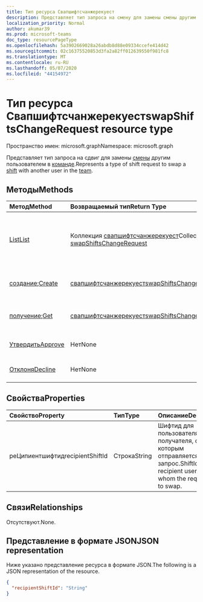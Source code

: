```yaml
---
title: Тип ресурса Свапшифтсчанжерекуест
description: Представляет тип запроса на смену для замены смены другим пользователем в команде.
localization_priority: Normal
author: akumar39
ms.prod: microsoft-teams
doc_type: resourcePageType
ms.openlocfilehash: 5a3902669028a26abdb8d88e09334ccefe414d42
ms.sourcegitcommit: 02c16375520853d3fa2a82ff012639550f981fc8
ms.translationtype: MT
ms.contentlocale: ru-RU
ms.lasthandoff: 05/07/2020
ms.locfileid: "44154972"
---
```

# <a name="swapshiftschangerequest-resource-type"></a><span data-ttu-id="4660e-103">Тип ресурса Свапшифтсчанжерекуест</span><span class="sxs-lookup"><span data-stu-id="4660e-103">swapShiftsChangeRequest resource type</span></span>

<span data-ttu-id="4660e-104">Пространство имен: microsoft.graph</span><span class="sxs-lookup"><span data-stu-id="4660e-104">Namespace: microsoft.graph</span></span>

<span data-ttu-id="4660e-105">Представляет тип запроса на сдвиг для замены [смены](../resources/shift.md) другим пользователем в [команде](../resources/team.md).</span><span class="sxs-lookup"><span data-stu-id="4660e-105">Represents a type of shift request to swap a [shift](../resources/shift.md) with another user in the [team](../resources/team.md).</span></span>

## <a name="methods"></a><span data-ttu-id="4660e-106">Методы</span><span class="sxs-lookup"><span data-stu-id="4660e-106">Methods</span></span>

| <span data-ttu-id="4660e-107">Метод</span><span class="sxs-lookup"><span data-stu-id="4660e-107">Method</span></span>       | <span data-ttu-id="4660e-108">Возвращаемый тип</span><span class="sxs-lookup"><span data-stu-id="4660e-108">Return Type</span></span> | <span data-ttu-id="4660e-109">Описание</span><span class="sxs-lookup"><span data-stu-id="4660e-109">Description</span></span> |
|:-------------|:------------|:------------|
| [<span data-ttu-id="4660e-110">List</span><span class="sxs-lookup"><span data-stu-id="4660e-110">List</span></span>](../api/swapshiftschangerequest-list.md) | <span data-ttu-id="4660e-111">Коллекция [свапшифтсчанжерекуест](swapshiftschangerequest.md)</span><span class="sxs-lookup"><span data-stu-id="4660e-111">Collection of [swapShiftsChangeRequest](swapshiftschangerequest.md)</span></span> | <span data-ttu-id="4660e-112">Перечисление свойств и связей объектов **свапшифтсчанжерекуест** в команде.</span><span class="sxs-lookup"><span data-stu-id="4660e-112">List the properties and relationships of **swapShiftsChangeRequest** objects in a team.</span></span> |
| <span data-ttu-id="4660e-113">[создание](../api/swapshiftschangerequest-post.md);</span><span class="sxs-lookup"><span data-stu-id="4660e-113">[Create](../api/swapshiftschangerequest-post.md)</span></span> | [<span data-ttu-id="4660e-114">свапшифтсчанжерекуест</span><span class="sxs-lookup"><span data-stu-id="4660e-114">swapShiftsChangeRequest</span></span>](swapshiftschangerequest.md) | <span data-ttu-id="4660e-115">Создайте экземпляр объекта **свапшифтсчанжерекуест** .</span><span class="sxs-lookup"><span data-stu-id="4660e-115">Create an instance of a **swapShiftsChangeRequest** object.</span></span> |
| <span data-ttu-id="4660e-116">[получение](../api/swapshiftschangerequest-get.md);</span><span class="sxs-lookup"><span data-stu-id="4660e-116">[Get](../api/swapshiftschangerequest-get.md)</span></span> | [<span data-ttu-id="4660e-117">свапшифтсчанжерекуест</span><span class="sxs-lookup"><span data-stu-id="4660e-117">swapShiftsChangeRequest</span></span>](swapshiftschangerequest.md) | <span data-ttu-id="4660e-118">Чтение свойств и связей объекта **свапшифтсчанжерекуест** .</span><span class="sxs-lookup"><span data-stu-id="4660e-118">Read the properties and relationships of a **swapShiftsChangeRequest** object.</span></span> |
|[<span data-ttu-id="4660e-119">Утвердить</span><span class="sxs-lookup"><span data-stu-id="4660e-119">Approve</span></span>](../api/swapshiftschangerequest-approve.md)|<span data-ttu-id="4660e-120">Нет</span><span class="sxs-lookup"><span data-stu-id="4660e-120">None</span></span>|<span data-ttu-id="4660e-121">Утверждение **свапшифтсчанжерекуест**.</span><span class="sxs-lookup"><span data-stu-id="4660e-121">Approve a **swapShiftsChangeRequest**.</span></span> |
|[<span data-ttu-id="4660e-122">Отклоня</span><span class="sxs-lookup"><span data-stu-id="4660e-122">Decline</span></span>](../api/swapshiftschangerequest-decline.md)|<span data-ttu-id="4660e-123">Нет</span><span class="sxs-lookup"><span data-stu-id="4660e-123">None</span></span>|<span data-ttu-id="4660e-124">Отклонить **свапшифтсчанжерекуест**.</span><span class="sxs-lookup"><span data-stu-id="4660e-124">Decline a **swapShiftsChangeRequest**.</span></span>|

## <a name="properties"></a><span data-ttu-id="4660e-125">Свойства</span><span class="sxs-lookup"><span data-stu-id="4660e-125">Properties</span></span>

| <span data-ttu-id="4660e-126">Свойство</span><span class="sxs-lookup"><span data-stu-id="4660e-126">Property</span></span>     | <span data-ttu-id="4660e-127">Тип</span><span class="sxs-lookup"><span data-stu-id="4660e-127">Type</span></span>        | <span data-ttu-id="4660e-128">Описание</span><span class="sxs-lookup"><span data-stu-id="4660e-128">Description</span></span> |
|:-------------|:------------|:------------|
|<span data-ttu-id="4660e-129">реЦипиентшифтид</span><span class="sxs-lookup"><span data-stu-id="4660e-129">recipientShiftId</span></span>|<span data-ttu-id="4660e-130">Строка</span><span class="sxs-lookup"><span data-stu-id="4660e-130">String</span></span>|<span data-ttu-id="4660e-131">Шифтид для пользователя получателя, с которым отправляется запрос.</span><span class="sxs-lookup"><span data-stu-id="4660e-131">ShiftId for the recipient user with whom the request is to swap.</span></span>|

## <a name="relationships"></a><span data-ttu-id="4660e-132">Связи</span><span class="sxs-lookup"><span data-stu-id="4660e-132">Relationships</span></span>

<span data-ttu-id="4660e-133">Отсутствуют.</span><span class="sxs-lookup"><span data-stu-id="4660e-133">None.</span></span>

## <a name="json-representation"></a><span data-ttu-id="4660e-134">Представление в формате JSON</span><span class="sxs-lookup"><span data-stu-id="4660e-134">JSON representation</span></span>

<span data-ttu-id="4660e-135">Ниже указано представление ресурса в формате JSON.</span><span class="sxs-lookup"><span data-stu-id="4660e-135">The following is a JSON representation of the resource.</span></span>

<!-- {
  "blockType": "resource",
  "optionalProperties": [

  ],
  "@odata.type": "microsoft.graph.swapShiftsChangeRequest",
  "baseType": ""
}-->

```json
{
  "recipientShiftId": "String"
}
```

<!-- uuid: 16cd6b66-4b1a-43a1-adaf-3a886856ed98
2019-02-04 14:57:30 UTC -->
<!-- {
  "type": "#page.annotation",
  "description": "swapShiftsChangeRequest resource",
  "keywords": "",
  "section": "documentation",
  "tocPath": ""
}-->
